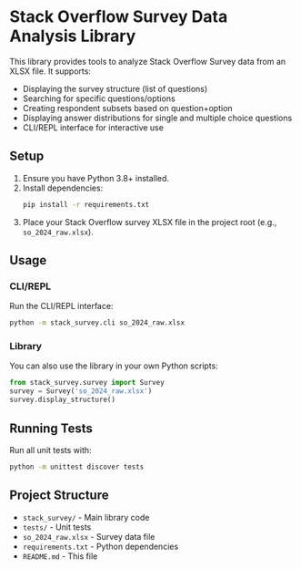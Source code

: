 # Stack Overflow Survey Data Analysis Library

This library provides tools to analyze Stack Overflow Survey data from an XLSX file. It supports:
- Displaying the survey structure (list of questions)
- Searching for specific questions/options
- Creating respondent subsets based on question+option
- Displaying answer distributions for single and multiple choice questions
- CLI/REPL interface for interactive use

## Setup

1. Ensure you have Python 3.8+ installed.
2. Install dependencies:
   ```sh
   pip install -r requirements.txt
   ```
3. Place your Stack Overflow survey XLSX file in the project root (e.g., `so_2024_raw.xlsx`).

## Usage

### CLI/REPL
Run the CLI/REPL interface:
```sh
python -m stack_survey.cli so_2024_raw.xlsx
```

### Library
You can also use the library in your own Python scripts:
```python
from stack_survey.survey import Survey
survey = Survey('so_2024_raw.xlsx')
survey.display_structure()
```

## Running Tests
Run all unit tests with:
```sh
python -m unittest discover tests
```

## Project Structure
- `stack_survey/` - Main library code
- `tests/` - Unit tests
- `so_2024_raw.xlsx` - Survey data file
- `requirements.txt` - Python dependencies
- `README.md` - This file
